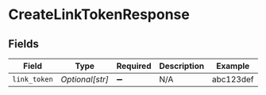 # CreateLinkTokenResponse


## Fields

| Field              | Type               | Required           | Description        | Example            |
| ------------------ | ------------------ | ------------------ | ------------------ | ------------------ |
| `link_token`       | *Optional[str]*    | :heavy_minus_sign: | N/A                | abc123def          |